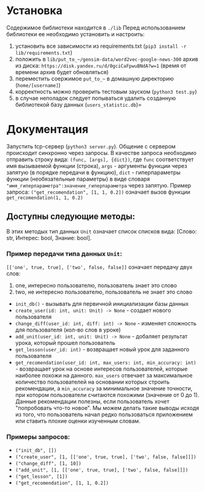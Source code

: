 # Установка
Содержимое библиотеки находится в `./lib`
Перед использованием библиотеки ее необходимо установить и настроить:
1. установить все зависимости из requirements.txt (`pip3 install -r lib/requirements.txt`)
2. положить в `lib/put_to_~/gensim-data/word2vec-google-news-300` архив из диска: `https://disk.yandex.ru/d/0gciCaFpwuBNdA?w=1` (время от времени архив будет обновляться)
3. переместить соержимое `put_to_~` в домашную директорию (`home/[username]`)
4. корректность можно проверить тестовым зауском (`python3 test.py`)
5. в случае неполадок следует попываться удалить созданную библиотекой базу данных (`users_statistic.db`)=

# Документация
Запустить tcp-сервер (`python3 server.py`). Общение с сервером происходит синхронно через запросы. В качестве запроса необходимо отправить строку вида: `(func, [args], {dict})`, где `func` соответствует имя вызываемой функции (строка), `args` - аргументы функции через запятую (в порядке передачи в функцию), `dict` - гиперпараметры функции (необязательные параметры) в виде словаря `"имя_гиперпараметра":значение_гиперпараметра` через запятую.
Пример запроса:
`("get_recomendation", [1, 1, 0.2])` означает вызов функции `get_recomendation(1, 1, 0.2)`

## Доступны следующие методы:
В этих методых тип данных `Unit` означает список списков вида: [Слово: str, Интерес: bool, Знание: bool].
### Пример передачи типа данных `Unit`:
`[['one', true, true], ['two', false, false]]` означает передачу двух слов:
1) one, интересно пользователю, пользователь знает это слово
2) two, не интересно пользователю, пользователь не знает это слово

* `init_db()` - вызывать для первичной инициализации базы данных
* `create_user(id: int, unit: Unit) -> None` - создает нового пользователя
* `change_diff(user_id: int, diff: int) -> None` - изменяет сложность для пользователя (кол-во слов в уроке)
* `add_unit(user_id: int, unit: Unit) -> None` - добаляет результат урока, который прошел пользователь
* `get_lesson(user_id: int)` - возвращает новый урок для заданного пользователя
* `get_recomendation(user_id: int, max_users: int, min_accuracy: int)` - возвращает урок на основе интересов пользователей, которые наиболее похожи на данного. `max_users` отвечает за максимальное количество пользователей на основании которых строить рекомендации, а `min_accuracy` за минимальное значение точности, при котором пользователи считаются похожими (значение от 0 до 1). Данные рекомендации полезны, если пользователь хочет "попробовать что-то новое". Мы можем делать такие выводы исходя из того, что пользователь начал редко пользоваться приложением или ставить плохие оценки изученным словам.

### Примеры запросов:
* `("init_db", [])`
* `("create_user", [1, [['one', true, true], ['two', false, false]]])`
* `("change_diff", [1, 10])`
* `("add_unit", [1, [['one', true, true], ['two', false, false]]])`
* `("get_lesson", [1])`
* `("get_recomendation", [1, 1, 0.2])`